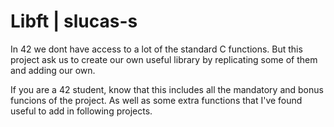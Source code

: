 # Libft | slucas-s
In 42 we dont have access to a lot of the standard C functions. But this project ask us to create our own useful library by replicating some of them and adding our own.

If you are a 42 student, know that this includes all the mandatory and bonus funcions of the project. As well as some extra functions that I've found useful to add in following projects.
